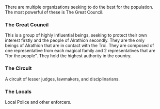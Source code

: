 There are multiple organizations seeking to do the best for the population. The most powerful of these is The Great Council.

### The Great Council

This is a group of highly influential beings, seeking to protect their own interest firstly and the people of Alrathion secondly. They are the only beings of Alrathion that are in contact with the Troi. They are composed of one representative from each magical family and 2 representatives that are "for the people".
They hold the highest authority in the country.
### The Circuit

A circuit of lesser judges, lawmakers, and disciplinarians.

### The Locals
Local Police and other enforcers.
